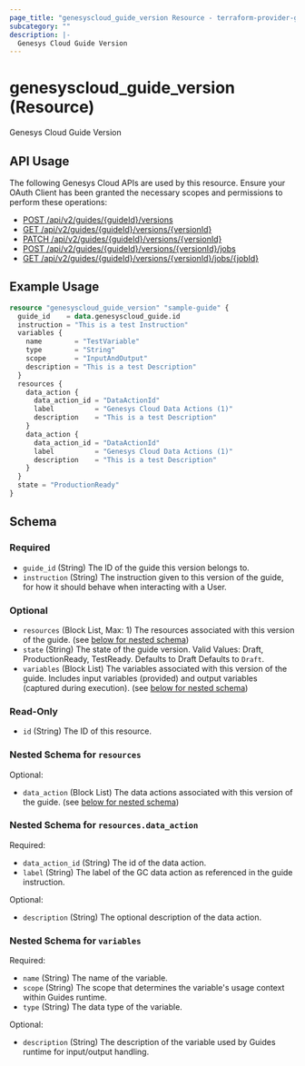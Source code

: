 ```yaml
---
page_title: "genesyscloud_guide_version Resource - terraform-provider-genesyscloud"
subcategory: ""
description: |-
  Genesys Cloud Guide Version
---
```

# genesyscloud_guide_version (Resource)

Genesys Cloud Guide Version

## API Usage
The following Genesys Cloud APIs are used by this resource. Ensure your OAuth Client has been granted the necessary scopes and permissions to perform these operations:

* [POST /api/v2/guides/{guideId}/versions](https://apicentral.genesys.cloud/api-explorer-standalone#post-api-v2-guides--guideId--versions)
* [GET /api/v2/guides/{guideId}/versions/{versionId}](https://apicentral.genesys.cloud/api-explorer-standalone#get-api-v2-guides--guideId--versions--versionId-)
* [PATCH /api/v2/guides/{guideId}/versions/{versionId}](https://apicentral.genesys.cloud/api-explorer-standalone#patch-api-v2-guides--guideId--versions--versionId-)
* [POST /api/v2/guides/{guideId}/versions/{versionId}/jobs](https://apicentral.genesys.cloud/api-explorer-standalone#post-api-v2-guides--guideId--versions--versionId--jobs)
* [GET /api/v2/guides/{guideId}/versions/{versionId}/jobs/{jobId}](https://apicentral.genesys.cloud/api-explorer-standalone#get-api-v2-guides--guideId--versions--versionId--jobs--jobId-)


## Example Usage

```terraform
resource "genesyscloud_guide_version" "sample-guide" {
  guide_id    = data.genesyscloud_guide.id
  instruction = "This is a test Instruction"
  variables {
    name        = "TestVariable"
    type        = "String"
    scope       = "InputAndOutput"
    description = "This is a test Description"
  }
  resources {
    data_action {
      data_action_id = "DataActionId"
      label          = "Genesys Cloud Data Actions (1)"
      description    = "This is a test Description"
    }
    data_action {
      data_action_id = "DataActionId"
      label          = "Genesys Cloud Data Actions (1)"
      description    = "This is a test Description"
    }
  }
  state = "ProductionReady"
}
```

<!-- schema generated by tfplugindocs -->
## Schema

### Required

- `guide_id` (String) The ID of the guide this version belongs to.
- `instruction` (String) The instruction given to this version of the guide, for how it should behave when interacting with a User.

### Optional

- `resources` (Block List, Max: 1) The resources associated with this version of the guide. (see [below for nested schema](#nestedblock--resources))
- `state` (String) The state of the guide version. Valid Values: Draft, ProductionReady, TestReady. Defaults to Draft Defaults to `Draft`.
- `variables` (Block List) The variables associated with this version of the guide. Includes input variables (provided) and output variables (captured during execution). (see [below for nested schema](#nestedblock--variables))

### Read-Only

- `id` (String) The ID of this resource.

<a id="nestedblock--resources"></a>
### Nested Schema for `resources`

Optional:

- `data_action` (Block List) The data actions associated with this version of the guide. (see [below for nested schema](#nestedblock--resources--data_action))

<a id="nestedblock--resources--data_action"></a>
### Nested Schema for `resources.data_action`

Required:

- `data_action_id` (String) The id of the data action.
- `label` (String) The label of the GC data action as referenced in the guide instruction.

Optional:

- `description` (String) The optional description of the data action.



<a id="nestedblock--variables"></a>
### Nested Schema for `variables`

Required:

- `name` (String) The name of the variable.
- `scope` (String) The scope that determines the variable's usage context within Guides runtime.
- `type` (String) The data type of the variable.

Optional:

- `description` (String) The description of the variable used by Guides runtime for input/output handling.

